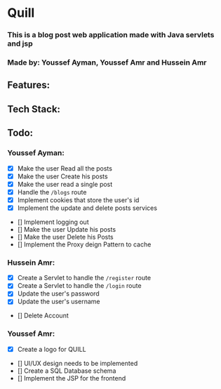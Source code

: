 # Quill
### This is a blog post web application made with Java servlets and jsp
### Made by: Youssef Ayman, Youssef Amr and Hussein Amr

## Features:


## Tech Stack:


## Todo:


###  Youssef Ayman:
 - [x] Make the user Read all the posts
 - [x] Make the user Create his posts
 - [x] Make the user read a single post
 - [x] Handle the `/blogs` route
 - [x] Implement cookies that store the user's id
 - [x] Implement the update and delete posts services
 - [] Implement logging out
 - [] Make the user Update his posts
 - [] Make the user Delete his Posts
 - [] Implement the Proxy deign Pattern to cache

### Hussein Amr:
- [x] Create a Servlet to handle the `/register` route
- [x] Create a Servlet to handle the `/login` route
- [x] Update the user's password
- [x] Update the user's username
- [] Delete Account


### Youssef Amr:
- [x] Create a logo for QUILL
- [] UI/UX design needs to be implemented
- [] Create a SQL Database schema
- [] Implement the JSP for the frontend
